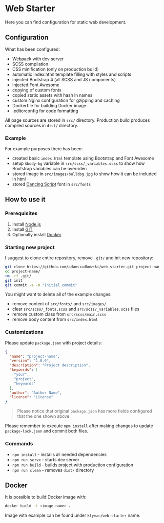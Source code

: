 # Web Starter

Here you can find configuration for static web development.

## Configuration

What has been configured:

- Webpack with dev server
- SCSS compilation
- CSS minification (only on production build)
- automatic index.html template filling with styles and scripts
- injected Bootstrap 4 (all SCSS and JS components)
- injected Font Awesome
- copying of custom fonts
- copied static assets with hash in names
- custom Nginx configuration for gzipping and caching
- Dockerfile for building Docker image
- .editorconfig for code formatting

All page sources are stored in `src/` directory. Production build produces compiled sources in `dist/` directory.

### Example

For example purposes there has been:

- created basic `index.html` template using Bootstrap and Font Awesome
- setup `$body-bg` variable in `src/scss/_variables.scss` to show how Bootstrap variables can be overriden
- stored image in `src/images/bulldog.jpg` to show how it can be included in html
- stored [Dancing Script](https://fonts.google.com/specimen/Dancing+Script) font in `src/fonts`

## How to use it

### Prerequisites

1. Install [Node.js](https://nodejs.org)
2. Install [GIT](https://git-scm.com/)
3. Optionally install [Docker](https://www.docker.com/)

### Starting new project

I suggest to clone entire repository, remove `.git/` and init new repository:
```bash
git clone https://github.com/adamszadkowski/web-starter.git project-name
cd project-name/
rm -rf .git/
git init
git commit -a -m "Initial commit"
```

You might want to delete all of the example changes:
- remove content of `src/fonts/` and `src/images/`
- clear `src/scss/_fonts.scss` and `src/scss/_variables.scss` files
- remove custom class from `src/scss/main.scss`
- remove body content from `src/index.html`

### Customizations

Please update `package.json` with project details:
```json
{
  "name": "project-name",
  "version": "1.0.0",
  "description": "Project description",
  "keywords": [
    "your",
    "project",
    "keywords"
  ],
  "author": "Author Name",
  "license": "License"
}
```

> Please notice that original `package.json` has more fields configured that the one shown above.

Please remember to execute `npm install` after making changes to update `package-lock.json` and commit both files.

### Commands

- `npm install` - installs all needed dependencies
- `npm run serve` - starts dev server
- `npm run build` - builds project with production configuration
- `npm run clean` - removes `dist/` directory

## Docker

It is possible to build Docker image with:
```bash
docker build -t <image-name> .
```

Image with example can be found under `klyman/web-starter` name.
